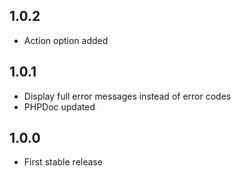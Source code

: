 ## 1.0.2

- Action option added

## 1.0.1

- Display full error messages instead of error codes
- PHPDoc updated

## 1.0.0

- First stable release